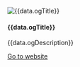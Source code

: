 ![{{data.ogTitle}}]({{data.ogImage.url}})

#### {{data.ogTitle}}

{{data.ogDescription}}

[Go to website]({{data.ogUrl}})